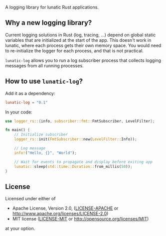 A logging library for lunatic Rust applications.

## Why a new logging library?

Current logging solutions in Rust (log, tracing, ...) depend on global static variables that are
initialized at the start of the app. This doesn't work in lunatic, where each process gets their
own memory space. You would need to re-initialize the logger for each process, and that is not
practical.

`lunatic-log` allows you to run a log subscriber process that collects logging messages from all
running processes.

## How to use `lunatic-log`?

Add it as a dependency:
```toml
lunatic-log = "0.1"
```

In your code:

```rust
use logger_rs::{info, subscriber::fmt::FmtSubscriber, LevelFilter};

fn main() {
    // Initialize subscriber
    logger_rs::init(FmtSubscriber::new(LevelFilter::Info));

    // Log message
    info!("Hello, {}", "World");

    // Wait for events to propagate and display before exiting app
    lunatic::sleep(std::time::Duration::from_millis(50));
}
```

## License

Licensed under either of

- Apache License, Version 2.0, ([LICENSE-APACHE](LICENSE-APACHE) or http://www.apache.org/licenses/LICENSE-2.0)
- MIT license ([LICENSE-MIT](LICENSE-MIT) or http://opensource.org/licenses/MIT)

at your option.
